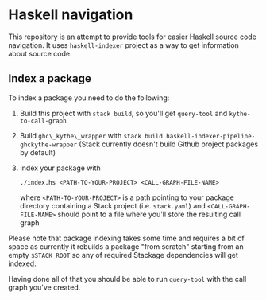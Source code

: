# Haskell navigation

This repository is an attempt to provide tools for easier Haskell source code
navigation. It uses `haskell-indexer` project as a way to get information about
source code.

## Index a package

To index a package you need to do the following:

1. Build this project with `stack build`, so you'll get `query-tool` and
   `kythe-to-call-graph`

2. Build `ghc\_kythe\_wrapper` with `stack build haskell-indexer-pipeline-ghckythe-wrapper`
   (Stack currently doesn't build Github project packages by default)

3. Index your package with

    ```
    ./index.hs <PATH-TO-YOUR-PROJECT> <CALL-GRAPH-FILE-NAME>
    ```

    where `<PATH-TO-YOUR-PROJECT>` is a path pointing to your package directory
    containing a Stack project (i.e. `stack.yaml`) and `<CALL-GRAPH-FILE-NAME>`
    should point to a file where you'll store the resulting call graph

Please note that package indexing takes some time and requires a bit of space
as currently it rebuilds a package "from scratch" starting from an empty
`$STACK_ROOT` so any of required Stackage dependencies will get indexed.

Having done all of that you should be able to run `query-tool` with the call
graph you've created.
